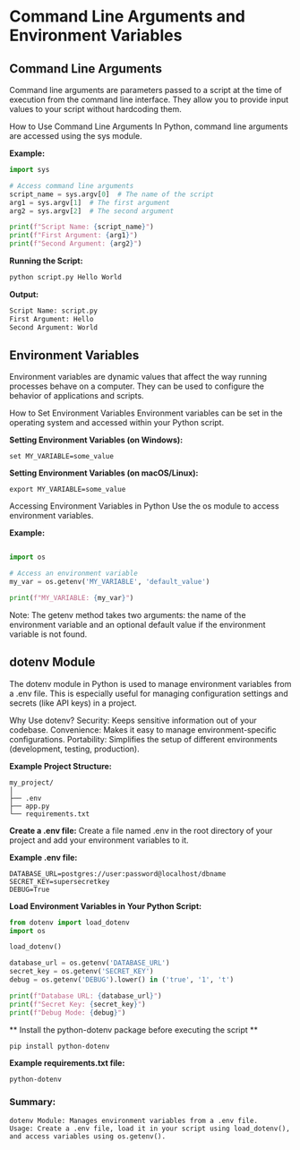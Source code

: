 # Command Line Arguments and Environment Variables

## Command Line Arguments

Command line arguments are parameters passed to a script at the time of execution from the command line interface. They allow you to provide input values to your script without hardcoding them.

How to Use Command Line Arguments
In Python, command line arguments are accessed using the sys module.

**Example:**

```python
import sys

# Access command line arguments
script_name = sys.argv[0]  # The name of the script
arg1 = sys.argv[1]  # The first argument
arg2 = sys.argv[2]  # The second argument

print(f"Script Name: {script_name}")
print(f"First Argument: {arg1}")
print(f"Second Argument: {arg2}")

```

**Running the Script:**
```python
python script.py Hello World
```

**Output:**

```python
Script Name: script.py
First Argument: Hello
Second Argument: World
```




## Environment Variables

Environment variables are dynamic values that affect the way running processes behave on a computer. They can be used to configure the behavior of applications and scripts.

How to Set Environment Variables
Environment variables can be set in the operating system and accessed within your Python script.

**Setting Environment Variables (on Windows):**

```shell
set MY_VARIABLE=some_value
```

**Setting Environment Variables (on macOS/Linux):**

```shell
export MY_VARIABLE=some_value
```

Accessing Environment Variables in Python
Use the os module to access environment variables.

**Example:**

```python

import os

# Access an environment variable
my_var = os.getenv('MY_VARIABLE', 'default_value')

print(f"MY_VARIABLE: {my_var}")
```

  Note: The getenv method takes two arguments: the name of the environment variable and an optional default value if the environment variable is not found.


## dotenv Module

The dotenv module in Python is used to manage environment variables from a .env file. This is especially useful for managing configuration settings and secrets (like API keys) in a project.

Why Use dotenv?
 Security: Keeps sensitive information out of your codebase.
 Convenience: Makes it easy to manage environment-specific configurations.
 Portability: Simplifies the setup of different environments (development, testing, production).


**Example Project Structure:**

```shell
my_project/
│
├── .env
├── app.py
└── requirements.txt
```



**Create a .env file:**
Create a file named .env in the root directory of your project and add your environment variables to it.

**Example .env file:**
```make
DATABASE_URL=postgres://user:password@localhost/dbname
SECRET_KEY=supersecretkey
DEBUG=True
```

**Load Environment Variables in Your Python Script:**

```python
from dotenv import load_dotenv
import os

load_dotenv()

database_url = os.getenv('DATABASE_URL')
secret_key = os.getenv('SECRET_KEY')
debug = os.getenv('DEBUG').lower() in ('true', '1', 't')

print(f"Database URL: {database_url}")
print(f"Secret Key: {secret_key}")
print(f"Debug Mode: {debug}")
```

** Install the python-dotenv package before executing the script **
``` sh
pip install python-dotenv
```

**Example requirements.txt file:**
```text
python-dotenv
```



### Summary:
    dotenv Module: Manages environment variables from a .env file.
    Usage: Create a .env file, load it in your script using load_dotenv(), and access variables using os.getenv().
